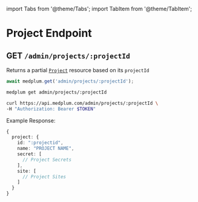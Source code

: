 import Tabs from '@theme/Tabs';
import TabItem from '@theme/TabItem';

# Project Endpoint

## GET `/admin/projects/:projectId`

Returns a partial [`Project`](/docs/api/fhir/medplum/project) resource based on its `projectId`

<Tabs groupId="language">
  <TabItem value="ts" label="Typescript">

```ts
await medplum.get('admin/projects/:projectId');
```

  </TabItem>
  <TabItem value="cli" label="CLI">

```bash
medplum get admin/projects/:projectId
```

  </TabItem>
  <TabItem value="curl" label="cURL">

```bash
curl https://api.medplum.com/admin/projects/:projectId \
-H "Authorization: Bearer $TOKEN"
```

  </TabItem>
</Tabs>

Example Response:

```ts
{
  project: {
    id: ":projectid",
    name: "PROJECT NAME",
    secret: [
      // Project Secrets
    ],
    site: [
      // Project Sites
    ]
  }
}
```
